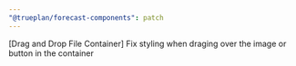 ```yaml
---
"@trueplan/forecast-components": patch
---
```


[Drag and Drop File Container] Fix styling when draging over the image or button in the container
